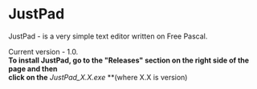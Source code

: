 # JustPad
JustPad - is a very simple text editor written on Free Pascal.

Current version - 1.0.<br>
**To install JustPad, go to the "Releases" section on the right side of the page and then<br>click on the** *JustPad_X.X.exe* **(where X.X is version)
